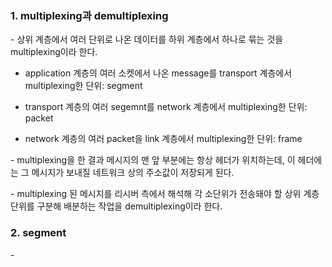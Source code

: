 ### 1. multiplexing과 demultiplexing

\- 상위 계층에서 여러 단위로 나온 데이터를 하위 계층에서 하나로 묶는 것을 multiplexing이라 한다. 

- application 계층의 여러 소켓에서 나온 message를 transport 계층에서 multiplexing한 단위: segment

- transport 계층의 여러 segemnt를 network 계층에서 multiplexing한 단위: packet

- network 계층의 여러 packet을 link 계층에서 multiplexing한 단위: frame

\- multiplexing을 한 결과 메시지의 맨 앞 부분에는 항상 헤더가 위치하는데, 이 헤더에는 그 메시지가 보내질 네트워크 상의 주소값이 저장되게 된다.

\- multiplexing 된 메시지를 리시버 측에서 해석해 각 소단위가 전송돼야 할 상위 계층 단위를 구분해 배분하는 작업을 demultiplexing이라 한다.

### 2. segment

\- 